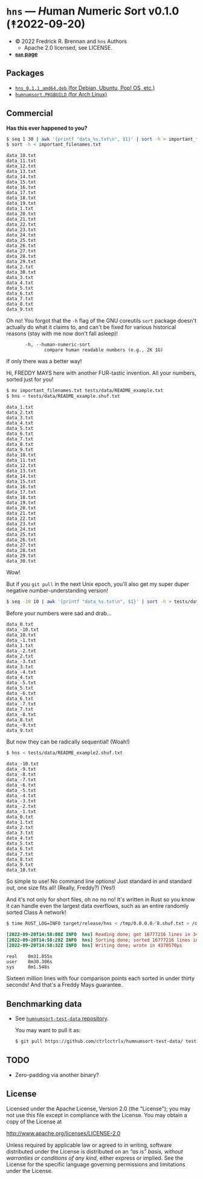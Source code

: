 # `hns` — *H*uman *N*umeric *S*ort v0.1.0 (⯭2022-09-20)

* © 2022 Fredrick R. Brennan and `hns` Authors
    * Apache 2.0 licensed, see LICENSE.  
* [**`man` page**](http://copypaste.wtf/humnumsort/doc/hns.1.html)

## Packages

* [`hns_0.1.1_amd64.deb` (for Debian, Ubuntu, Pop! OS, etc.)](https://github.com/ctrlcctrlv/humnumsort/releases/download/v0.1.1/hns_0.1.1_amd64.deb)
* [`humnumsort.PKGBUILD` (for Arch Linux)](https://aur.archlinux.org/cgit/aur.git/tree/PKGBUILD?h=humnumsort)

## Commercial

**Has this ever happened to you?**

```bash
$ seq 1 30 | awk '{printf "data_%s.txt\n", $1}' | sort -h > important_filenames.txt
$ sort -h < important_filenames.txt
```

```
data_10.txt
data_11.txt
data_12.txt
data_13.txt
data_14.txt
data_15.txt
data_16.txt
data_17.txt
data_18.txt
data_19.txt
data_1.txt
data_20.txt
data_21.txt
data_22.txt
data_23.txt
data_24.txt
data_25.txt
data_26.txt
data_27.txt
data_28.txt
data_29.txt
data_2.txt
data_30.txt
data_3.txt
data_4.txt
data_5.txt
data_6.txt
data_7.txt
data_8.txt
data_9.txt
```

Oh no! You forgot that the `-h` flag of the GNU coreutils `sort` package doesn't actually do what it claims to, and can't be fixed for various historical reasons (stay with me now don't fall asleep)!

```
       -h, --human-numeric-sort
              compare human readable numbers (e.g., 2K 1G)
```

If only there was a better way!

Hi, FREDDY MAYS here with another FUR-tastic invention. All your numbers, sorted just for you!

```bash
$ mv important_filenames.txt tests/data/README_example.txt
$ hns < tests/data/README_example.shuf.txt
```
```
data_1.txt
data_2.txt
data_3.txt
data_4.txt
data_5.txt
data_6.txt
data_7.txt
data_8.txt
data_9.txt
data_10.txt
data_11.txt
data_12.txt
data_13.txt
data_14.txt
data_15.txt
data_16.txt
data_17.txt
data_18.txt
data_19.txt
data_20.txt
data_21.txt
data_22.txt
data_23.txt
data_24.txt
data_25.txt
data_26.txt
data_27.txt
data_28.txt
data_29.txt
data_30.txt
```

Wow!

But if you `git pull` in the next Unix epoch, you'll also get my super duper negative number-understanding version!

```bash
$ seq -10 10 | awk '{printf "data_%s.txt\n", $1}' | sort -h > tests/data/README_example2.shuf.txt
```

Before your numbers were sad and drab…

```
data_0.txt
data_-10.txt
data_10.txt
data_-1.txt
data_1.txt
data_-2.txt
data_2.txt
data_-3.txt
data_3.txt
data_-4.txt
data_4.txt
data_-5.txt
data_5.txt
data_-6.txt
data_6.txt
data_-7.txt
data_7.txt
data_-8.txt
data_8.txt
data_-9.txt
data_9.txt
```

But now they can be radically sequential! (Woah!)

```bash
$ hns < tests/data/README_example2.shuf.txt
```
```
data_-10.txt
data_-9.txt
data_-8.txt
data_-7.txt
data_-6.txt
data_-5.txt
data_-4.txt
data_-3.txt
data_-2.txt
data_-1.txt
data_0.txt
data_1.txt
data_2.txt
data_3.txt
data_4.txt
data_5.txt
data_6.txt
data_7.txt
data_8.txt
data_9.txt
data_10.txt
```

So simple to use! No command line options! Just standard in and standard out, one size fits all! (Really, Freddy?) (Yes!)

And it's not only for short files, oh no no no! It's written in Rust so you know it can handle even the largest data overflows, such as an entire randomly sorted Class A network!

```bash
$ time RUST_LOG=INFO target/release/hns < /tmp/0.0.0.0／8.shuf.txt > /dev/null
```
```ini
[2022-09-20T14:58:00Z INFO  hns] Reading done; got 16777216 lines in 348513µs
[2022-09-20T14:58:28Z INFO  hns] Sorting done; sorted 16777216 lines in 27122184µs
[2022-09-20T14:58:32Z INFO  hns] Writing done; wrote in 4370570µs
```
```
real    0m31.855s
user    0m30.306s
sys     0m1.548s
```

Sixteen million lines with four comparison points each sorted in under thirty seconds! And that's a Freddy Mays guarantee.

## Benchmarking data

* See [`humnumsort-test-data` repository](https://github.com/ctrlcctrlv/humnumsort-test-data/).

    You may want to pull it as:

    ```bash
    $ git pull https://github.com/ctrlcctrlv/humnumsort-test-data/ tests/data/expensive
    ```

## TODO

* Zero-padding via another binary?

## License

Licensed under the Apache License, Version 2.0 (the "License");
you may not use this file except in compliance with the License.
You may obtain a copy of the License at

   <http://www.apache.org/licenses/LICENSE-2.0>

Unless required by applicable law or agreed to in writing, software
distributed under the License is distributed on an _“as is” basis,
without warranties or conditions of any kind_, either express or implied.
See the License for the specific language governing permissions and
limitations under the License.
